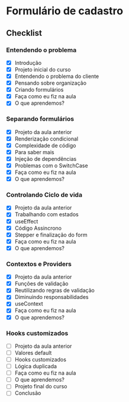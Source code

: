 # Formulário de cadastro

## Checklist

### Entendendo o problema

- [x] Introdução
- [x] Projeto inicial do curso
- [x] Entendendo o problema do cliente
- [x] Pensando sobre organização
- [x] Criando formulários
- [x] Faça como eu fiz na aula
- [x] O que aprendemos?

### Separando formulários

- [x] Projeto da aula anterior
- [x] Renderização condicional
- [x] Complexidade de código
- [x] Para saber mais
- [x] Injeção de dependências
- [x] Problemas com o SwitchCase
- [x] Faça como eu fiz na aula
- [x] O que aprendemos?

### Controlando Ciclo de vida

- [x] Projeto da aula anterior
- [x] Trabalhando com estados
- [x] useEffect
- [x] Código Assincrono
- [x] Stepper e finalização do form
- [x] Faça como eu fiz na aula
- [x] O que aprendemos?

### Contextos e Providers

- [x] Projeto da aula anterior
- [x] Funções de validação
- [x] Reutilizando regras de validação
- [x] Diminuindo responsabilidades
- [x] useContext
- [x] Faça como eu fiz na aula
- [x] O que aprendemos?

### Hooks customizados

- [ ] Projeto da aula anterior
- [ ] Valores default
- [ ] Hooks customizados
- [ ] Lógica duplicada
- [ ] Faça como eu fiz na aula
- [ ] O que aprendemos?
- [ ] Projeto final do curso
- [ ] Conclusão
